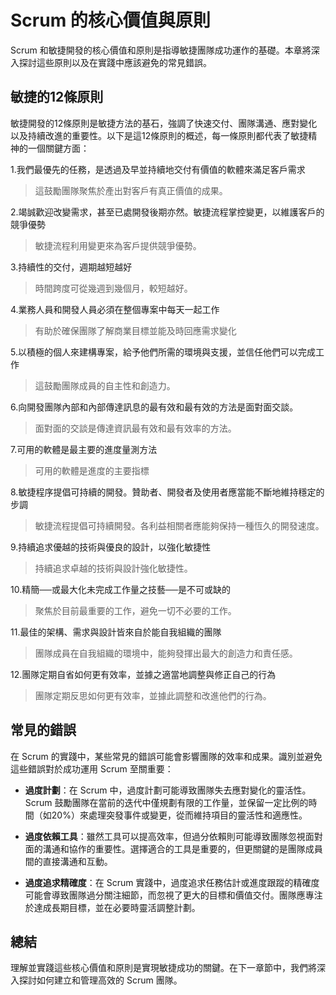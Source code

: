 
# Scrum 的核心價值與原則

Scrum 和敏捷開發的核心價值和原則是指導敏捷團隊成功運作的基礎。本章將深入探討這些原則以及在實踐中應該避免的常見錯誤。

## 敏捷的12條原則

敏捷開發的12條原則是敏捷方法的基石，強調了快速交付、團隊溝通、應對變化以及持續改進的重要性。以下是這12條原則的概述，每一條原則都代表了敏捷精神的一個關鍵方面：

1.我們最優先的任務，是透過及早並持續地交付有價值的軟體來滿足客戶需求
> 這鼓勵團隊聚焦於產出對客戶有真正價值的成果。

2.竭誠歡迎改變需求，甚至已處開發後期亦然。敏捷流程掌控變更，以維護客戶的競爭優勢
> 敏捷流程利用變更來為客戶提供競爭優勢。


3.持續性的交付，週期越短越好
> 時間跨度可從幾週到幾個月，較短越好。


4.業務人員和開發人員必須在整個專案中每天一起工作
> 有助於確保團隊了解商業目標並能及時回應需求變化


5.以積極的個人來建構專案，給予他們所需的環境與支援，並信任他們可以完成工作
> 這鼓勵團隊成員的自主性和創造力。


6.向開發團隊內部和內部傳達訊息的最有效和最有效的方法是面對面交談。
> 面對面的交談是傳達資訊最有效和最有效率的方法。

7.可用的軟體是最主要的進度量測方法
> 可用的軟體是進度的主要指標

8.敏捷程序提倡可持續的開發。贊助者、開發者及使用者應當能不斷地維持穩定的步調
> 敏捷流程提倡可持續開發。各利益相關者應能夠保持一種恆久的開發速度。

9.持續追求優越的技術與優良的設計，以強化敏捷性
> 持續追求卓越的技術與設計強化敏捷性。

10.精簡──或最大化未完成工作量之技藝──是不可或缺的
> 聚焦於目前最重要的工作，避免一切不必要的工作。

11.最佳的架構、需求與設計皆來自於能自我組織的團隊
> 團隊成員在自我組織的環境中，能夠發揮出最大的創造力和責任感。

12.團隊定期自省如何更有效率，並據之適當地調整與修正自己的行為
> 團隊定期反思如何更有效率，並據此調整和改進他們的行為。

## 常見的錯誤

在 Scrum 的實踐中，某些常見的錯誤可能會影響團隊的效率和成果。識別並避免這些錯誤對於成功運用 Scrum 至關重要：

- **過度計劃**：在 Scrum 中，過度計劃可能導致團隊失去應對變化的靈活性。Scrum 鼓勵團隊在當前的迭代中僅規劃有限的工作量，並保留一定比例的時間（如20%）來處理突發事件或變更，從而維持項目的靈活性和適應性。

- **過度依賴工具**：雖然工具可以提高效率，但過分依賴則可能導致團隊忽視面對面的溝通和協作的重要性。選擇適合的工具是重要的，但更關鍵的是團隊成員間的直接溝通和互動。

- **過度追求精確度**：在 Scrum 實踐中，過度追求任務估計或進度跟蹤的精確度可能會導致團隊過分關注細節，而忽視了更大的目標和價值交付。團隊應專注於達成長期目標，並在必要時靈活調整計劃。


## 總結


理解並實踐這些核心價值和原則是實現敏捷成功的關鍵。在下一章節中，我們將深入探討如何建立和管理高效的 Scrum 團隊。





